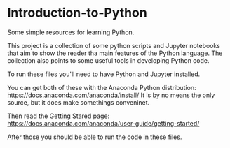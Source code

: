 # Introduction-to-Python

Some simple resources for learning Python.

This project is a collection of some python scripts and Jupyter notebooks
that aim to show the reader tha main features of the Python language. The
collection also points to some useful tools in developing Python code.

To run these files you'll need to have Python and Jupyter installed.

You can get both of these with the Anaconda Python distribution: https://docs.anaconda.com/anaconda/install/
It is by no means the only source, but it does make somethings conveninet. 

Then read the Getting Stared page: https://docs.anaconda.com/anaconda/user-guide/getting-started/

After those you should be able to run the code in these files.
